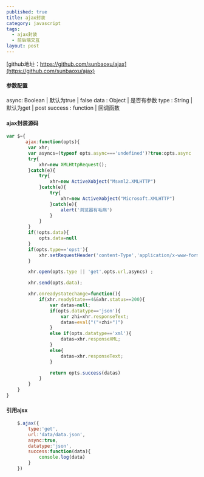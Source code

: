 ```yaml
---
published: true
title: ajax封装
category: javascript
tags: 
  - ajax封装
  - 前后端交互
layout: post
---
```


[github地址：https://github.com/sunbaoxu/ajax](https://github.com/sunbaoxu/ajax)

#### 参数配置
async: Boolean    |   默认为true | false 
data : Object   | 是否有参数 
type : String   | 默认为get  | post 
success : function | 回调函数


#### ajax封装源码
```javascript
var $={
	   ajax:function(opts){
		var xhr;
		var asyncs=(typeof opts.async==='undefined')?true:opts.async
		try{
			xhr=new XMLHttpRequest();
		}catch(e){
			try{
				xhr=new ActiveXobject("Msxml2.XMLHTTP")
			}catch(e){
				try{
					xhr=new ActiveXobject("Microsoft.XMLHTTP")
				}catch(e){
					alert('浏览器有毛病')
				}
			}
		}
		if(!opts.data){
			opts.data=null
		}
		if(opts.type=='opst'){
			xhr.setRequestHeader('content-Type','application/x-www-form-urlencoded')
		}

		xhr.open(opts.type || 'get',opts.url,asyncs) ;

		xhr.send(opts.data);

		xhr.onreadystatechange=function(){		
			if(xhr.readyState==4&&xhr.status==200){
				var datas=null;
				if(opts.datatype=='json'){
					var zhi=xhr.responseText;
					datas=eval("("+zhi+")")
				}
				else if(opts.datatype=='xml'){
					datas=xhr.responseXML;
				}
				else{
					datas=xhr.responseText;
				}

				return opts.success(datas)
			}			
		}
	}
}

```

#### 引用ajsx
```javascript
	$.ajax({
		type:'get',
		url:'data/data.json',
		async:true,
		datatype:'json',
		success:function(data){
			console.log(data)
		}
	})
```